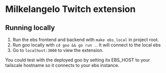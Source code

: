 # Milkelangelo Twitch extension

## Running locally

1. Run the ebs frontend and backend with `make ebs_local` in project root.
2. Run goo locally with `cd goo && go run .`. It will connect to the local ebs
3. Go to `localhost:3000` to view the extension.

You could test with the deployed goo by setting its EBS_HOST to your tailscale hostname so it connects to your ebs instance.
